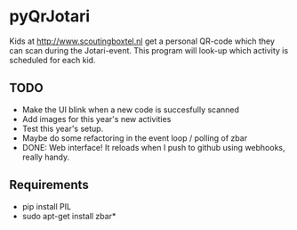 pyQrJotari
==========

Kids at http://www.scoutingboxtel.nl get a personal QR-code which they can scan during the Jotari-event. 
This program will look-up which activity is scheduled for each kid. 

TODO
----
- Make the UI blink when a new code is succesfully scanned
- Add images for this year's new activities
- Test this year's setup.
- Maybe do some refactoring in the event loop / polling of zbar
- DONE: Web interface! It reloads when I push to github using webhooks, really handy.

Requirements
------------
- pip install PIL
- sudo apt-get install zbar*
